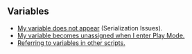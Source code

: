 ## Variables
- [My variable does not appear](Variables/Serialization.md) (Serialization Issues).
- [My variable becomes unassigned when I enter Play Mode.](Variables/GetComponent%20Misuse.md)
- [Referring to variables in other scripts.](Variables/Members%20In%20Other%20Scripts.md)